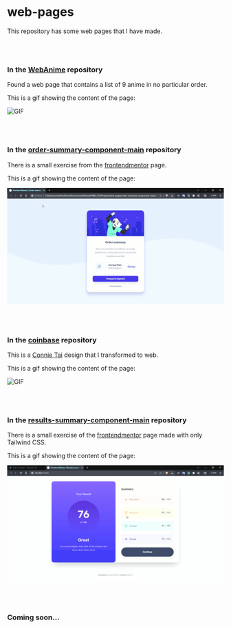 # web-pages
This repository has some web pages that I have made.

<br><br>

### In the [WebAnime](https://github.com/RoboG-11/web-pages/tree/main/WebAnime) repository
Found a web page that contains a list of 9 anime in no particular order.

This is a gif showing the content of the page:

![GIF](./IMG/WebAnime.gif) 

<br><br>

### In the [order-summary-component-main](https://github.com/RoboG-11/web-pages/tree/main/order-summary-component-main) repository
There is a small exercise from the [frontendmentor](https://www.frontendmentor.io/) page.

This is a gif showing the content of the page:

![GIF](./IMG/FrontendMentor.gif)

<br><br>

### In the [coinbase](https://github.com/RoboG-11/web-pages/tree/main/coinbase) repository
This is a [Connie Tai](https://www.figma.com/@luckystar2) design that I transformed to web.

This is a gif showing the content of the page:

![GIF](./IMG/coinbase.gif)

<br><br>

### In the [results-summary-component-main](https://github.com/RoboG-11/web-pages/tree/main/results-summary-component-main) repository
There is a small exercise of the [frontendmentor](https://www.frontendmentor.io/) page made with only Tailwind CSS.

This is a gif showing the content of the page:

![GIF](./IMG/Results_summary_component.gif)

<br><br>

### Coming soon...
